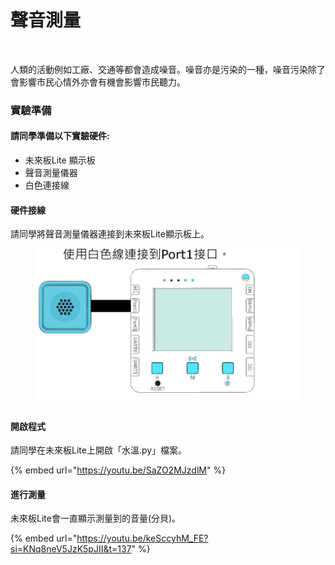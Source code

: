 # 聲音測量

<figure><img src="https://files.gitbook.com/v0/b/gitbook-x-prod.appspot.com/o/spaces%2F6uJvpXC43onNIIwhMlWo%2Fuploads%2FU1NQKOt5z4AaHc4AY3g7%2Fimage.png?alt=media&#x26;token=72e9f9c9-72d7-4647-9003-b5d8c20a8e1a" alt=""><figcaption></figcaption></figure>

人類的活動例如工廠、交通等都會造成噪音。噪音亦是污染的一種，噪音污染除了會影響市民心情外亦會有機會影響市民聽力。

### 實驗準備

#### 請同學準備以下實驗硬件:

* 未來板Lite 顯示板
* 聲音測量儀器
* 白色連接線

#### 硬件接線

請同學將聲音測量儀器連接到未來板Lite顯示板上。

<figure><img src="../.gitbook/assets/soundsensor_wiring.png" alt=""><figcaption></figcaption></figure>

#### 開啟程式

請同學在未來板Lite上開啟「水溫.py」檔案。

{% embed url="https://youtu.be/SaZO2MJzdlM" %}

#### 進行測量

未來板Lite會一直顯示測量到的音量(分貝)。

{% embed url="https://youtu.be/keSccyhM_FE?si=KNq8neV5JzK5pJII&t=137" %}

